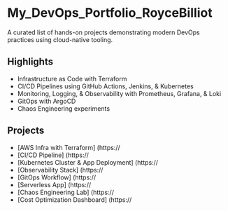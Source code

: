 # My_DevOps_Portfolio_RoyceBilliot

A curated list of hands-on projects demonstrating modern DevOps practices using cloud-native tooling.

## Highlights
- Infrastructure as Code with Terraform
- CI/CD Pipelines using GitHub Actions, Jenkins, & Kubernetes
- Monitoring, Logging, & Observability with Prometheus, Grafana, & Loki
- GitOps with ArgoCD
- Chaos Engineering experiments

## Projects
- [AWS Infra with Terraform] (https://
- [CI/CD Pipeline] (https://
- [Kubernetes Cluster & App Deployment] (https://
- [Observability Stack] (https://
- [GitOps Workflow] (https://
- [Serverless App] (https://
- [Chaos Engineering Lab] (https://
- [Cost Optimization Dashboard] (https://
